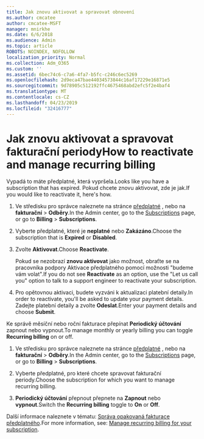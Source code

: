 ```yaml
---
title: Jak znovu aktivovat a spravovat obnovení
ms.author: cmcatee
author: cmcatee-MSFT
manager: mnirkhe
ms.date: 6/6/2018
ms.audience: Admin
ms.topic: article
ROBOTS: NOINDEX, NOFOLLOW
localization_priority: Normal
ms.collection: Adm_O365
ms.custom: ''
ms.assetid: 6bec74c6-c7a6-4fa7-b5fc-c246c6ec5269
ms.openlocfilehash: 2d9eca47bae44034573844c16af17229e16871e5
ms.sourcegitcommit: 9d78905c512192ffc4675468abd2efc5f2e4baf4
ms.translationtype: MT
ms.contentlocale: cs-CZ
ms.lasthandoff: 04/23/2019
ms.locfileid: "32416777"
---
```

# <a name="how-to-reactivate-and-manage-recurring-billing"></a><span data-ttu-id="61923-102">Jak znovu aktivovat a spravovat fakturační periody</span><span class="sxs-lookup"><span data-stu-id="61923-102">How to reactivate and manage recurring billing</span></span>

<span data-ttu-id="61923-103">Vypadá to máte předplatné, která vypršela.</span><span class="sxs-lookup"><span data-stu-id="61923-103">Looks like you have a subscription that has expired.</span></span> <span data-ttu-id="61923-104">Pokud chcete znovu aktivovat, zde je jak.</span><span class="sxs-lookup"><span data-stu-id="61923-104">If you would like to reactivate it, here's how.</span></span>
  
1. <span data-ttu-id="61923-105">Ve středisku pro správce naleznete na stránce [předplatné](https://go.microsoft.com/fwlink/p/?linkid=842054) , nebo na **fakturační** \> **Odběry**.</span><span class="sxs-lookup"><span data-stu-id="61923-105">In the Admin center, go to the [Subscriptions](https://go.microsoft.com/fwlink/p/?linkid=842054) page, or go to **Billing** \> **Subscriptions**.</span></span>
    
2. <span data-ttu-id="61923-106">Vyberte předplatné, které je **neplatné** nebo **Zakázáno**.</span><span class="sxs-lookup"><span data-stu-id="61923-106">Choose the subscription that is **Expired** or **Disabled**.</span></span>
    
3. <span data-ttu-id="61923-107">Zvolte **Aktivovat**.</span><span class="sxs-lookup"><span data-stu-id="61923-107">Choose **Reactivate**.</span></span>
    
    <span data-ttu-id="61923-108">Pokud se nezobrazí **znovu aktivovat** jako možnost, obraťte se na pracovníka podpory Aktivace předplatného pomocí možnosti "budeme vám volat".</span><span class="sxs-lookup"><span data-stu-id="61923-108">If you do not see **Reactivate** as an option, use the "Let us call you" option to talk to a support engineer to reactivate your subscription.</span></span> 
    
4. <span data-ttu-id="61923-109">Pro opětovnou aktivaci, budete vyzváni k aktualizaci platební detaily.</span><span class="sxs-lookup"><span data-stu-id="61923-109">In order to reactivate, you'll be asked to update your payment details.</span></span> <span data-ttu-id="61923-110">Zadejte platební detaily a zvolte **Odeslat**.</span><span class="sxs-lookup"><span data-stu-id="61923-110">Enter your payment details and choose **Submit**.</span></span>
    
<span data-ttu-id="61923-111">Ke správě měsíční nebo roční fakturace přepínat **Periodický účtování** zapnout nebo vypnout.</span><span class="sxs-lookup"><span data-stu-id="61923-111">To manage monthly or yearly billing you can toggle **Recurring billing** on or off.</span></span> 
  
1. <span data-ttu-id="61923-112">Ve středisku pro správce naleznete na stránce [předplatné](https://go.microsoft.com/fwlink/p/?linkid=842054) , nebo na **fakturační** \> **Odběry**.</span><span class="sxs-lookup"><span data-stu-id="61923-112">In the Admin center, go to the [Subscriptions](https://go.microsoft.com/fwlink/p/?linkid=842054) page, or go to **Billing** \> **Subscriptions**.</span></span>
    
2. <span data-ttu-id="61923-113">Vyberte předplatné, pro které chcete spravovat fakturační periody.</span><span class="sxs-lookup"><span data-stu-id="61923-113">Choose the subscription for which you want to manage recurring billing.</span></span>
    
3. <span data-ttu-id="61923-114">**Periodický účtování** přepnout přepnete na **Zapnout** nebo **vypnout**.</span><span class="sxs-lookup"><span data-stu-id="61923-114">Switch the **Recurring billing** toggle to **On** or **Off**.</span></span>
    
<span data-ttu-id="61923-115">Další informace naleznete v tématu: [Správa opakovaná fakturace předplatného](https://support.office.com/article/8d83b530-f4ca-47f6-a666-e5791cbacc7e).</span><span class="sxs-lookup"><span data-stu-id="61923-115">For more information, see: [Manage recurring billing for your subscription](https://support.office.com/article/8d83b530-f4ca-47f6-a666-e5791cbacc7e).</span></span>
  

